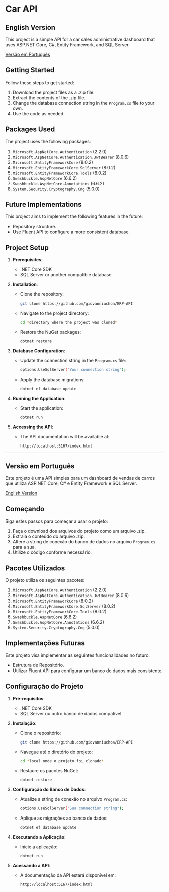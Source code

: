 # Car API

## English Version

This project is a simple API for a car sales administrative dashboard that uses ASP.NET Core, C#, Entity Framework, and SQL Server.



[Versão em Português](#versão-em-português)

## Getting Started

Follow these steps to get started:

1. Download the project files as a .zip file.
2. Extract the contents of the .zip file.
3. Change the database connection string in the `Program.cs` file to your own.
4. Use the code as needed.

## Packages Used

The project uses the following packages:

1. `Microsoft.AspNetCore.Authentication` (2.2.0)
2. `Microsoft.AspNetCore.Authentication.JwtBearer` (8.0.6)
3. `Microsoft.EntityFrameworkCore` (8.0.2)
4. `Microsoft.EntityFrameworkCore.SqlServer` (8.0.2)
5. `Microsoft.EntityFrameworkCore.Tools` (8.0.2)
6. `Swashbuckle.AspNetCore` (6.6.2)
7. `Swashbuckle.AspNetCore.Annotations` (6.6.2)
8. `System.Security.Cryptography.Cng` (5.0.0)

## Future Implementations

This project aims to implement the following features in the future:

- Repository structure.
- Use Fluent API to configure a more consistent database.

## Project Setup

1. **Prerequisites**:
    - .NET Core SDK
    - SQL Server or another compatible database

2. **Installation**:
    - Clone the repository:
      ```bash
      git clone https://github.com/giovanniuchoa/ERP-API
      ```
    - Navigate to the project directory:
      ```bash
      cd *directory where the project was cloned*
      ```
    - Restore the NuGet packages:
      ```bash
      dotnet restore
      ```

3. **Database Configuration**:
    - Update the connection string in the `Program.cs` file:
      ```bash
      options.UseSqlServer("Your connection string");
      ```
    - Apply the database migrations:
      ```bash
      dotnet ef database update
      ```

4. **Running the Application**:
    - Start the application:
      ```bash
      dotnet run
      ```

5. **Accessing the API**:
    - The API documentation will be available at:
      ```
      http://localhost:5167/index.html
      ```

---

## Versão em Português

Este projeto é uma API simples para um dashboard de vendas de carros que utiliza ASP.NET Core, C# e Entity Framework e SQL Server.

[English Version](#english-version)

## Começando

Siga estes passos para começar a usar o projeto:

1. Faça o download dos arquivos do projeto como um arquivo .zip.
2. Extraia o conteúdo do arquivo .zip.
3. Altere a string de conexão do banco de dados no arquivo `Program.cs` para a sua.
4. Utilize o código conforme necessário.

## Pacotes Utilizados

O projeto utiliza os seguintes pacotes:

1. `Microsoft.AspNetCore.Authentication` (2.2.0)
2. `Microsoft.AspNetCore.Authentication.JwtBearer` (8.0.6)
3. `Microsoft.EntityFrameworkCore` (8.0.2)
4. `Microsoft.EntityFrameworkCore.SqlServer` (8.0.2)
5. `Microsoft.EntityFrameworkCore.Tools` (8.0.2)
6. `Swashbuckle.AspNetCore` (6.6.2)
7. `Swashbuckle.AspNetCore.Annotations` (6.6.2)
8. `System.Security.Cryptography.Cng` (5.0.0) 

## Implementações Futuras

Este projeto visa implementar as seguintes funcionalidades no futuro:

- Estrutura de Repositório.
- Utilizar Fluent API para configurar um banco de dados mais consistente.

## Configuração do Projeto

1. **Pré-requisitos**:
    - .NET Core SDK
    - SQL Server ou outro banco de dados compatível

2. **Instalação**:
    - Clone o repositório:
      ```bash
      git clone https://github.com/giovanniuchoa/ERP-API
      ```
    - Navegue até o diretório do projeto:
      ```bash
      cd *local onde o projeto foi clonado*
      ```
    - Restaure os pacotes NuGet:
      ```bash
      dotnet restore
      ```

3. **Configuração do Banco de Dados**:
    - Atualize a string de conexão no arquivo `Program.cs`:
      ```bash
      options.UseSqlServer("Sua connection string");
      ```
    - Aplique as migrações ao banco de dados:
      ```bash
      dotnet ef database update
      ```

4. **Executando a Aplicação**:
    - Inicie a aplicação:
      ```bash
      dotnet run
      ```

5. **Acessando a API**:
    - A documentação da API estará disponível em:
      ```
      http://localhost:5167/index.html
      ```
